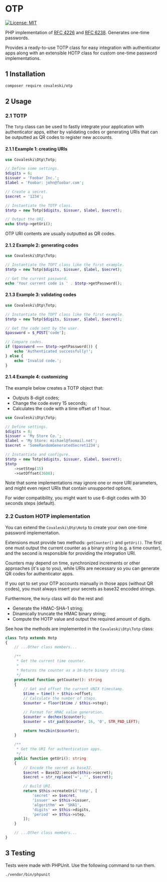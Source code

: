 # OTP

[![License: MIT](https://img.shields.io/badge/License-MIT-green)](LICENSE)

PHP implementation of [RFC 4226](https://datatracker.ietf.org/doc/html/rfc4226) and [RFC 6238](https://datatracker.ietf.org/doc/html/rfc6238). Generates one-time passwords.

Provides a ready-to-use TOTP class for easy integration with authenticator apps along with an extensible HOTP class for custom one-time password implementations.

## 1 Installation

```sh
composer require covaleski/otp
```

## 2 Usage

### 2.1 TOTP

The `Totp` class can be used to fastly integrate your application with authenticator apps, either by validating codes or generating URIs that can be outputted as QR codes to register new accounts.

#### 2.1.1 Example 1: creating URIs

```php
use Covaleski\Otp\Totp;

// Define some settings.
$digits = 6;
$issuer = 'Foobar Inc.';
$label = 'Foobar: john@foobar.com';

// Create a secret.
$secret = '1234';

// Instantiate the TOTP class.
$totp = new Totp($digits, $issuer, $label, $secret);

// Output the URI.
echo $totp->getUri();
```

OTP URI contents are usually outputted as QR codes.

#### 2.1.2 Example 2: generating codes

```php
use Covaleski\Otp\Totp;

// Instantiate the TOPT class like the first example.
$totp = new Totp($digits, $issuer, $label, $secret);

// Get the current password.
echo 'Your current code is ' . $totp->getPassword();
```

#### 2.1.3 Example 3: validating codes

```php
use Covaleski\Otp\Totp;

// Instantiate the TOPT class like the first example.
$totp = new Totp($digits, $issuer, $label, $secret);

// Get the code sent by the user.
$password = $_POST['code'];

// Compare codes.
if ($password === $totp->getPassword()) {
    echo 'Authenticated successfully!';
} else {
    echo 'Invalid code.';
}
```

#### 2.1.4 Example 4: customizing

The example below creates a TOTP object that:

- Outputs 8-digit codes;
- Change the code every 15 seconds;
- Calculates the code with a time offset of 1 hour.

```php
use Covaleski\Otp\Totp;

// Define settings.
$digits = 8;
$issuer = 'My Store Co.';
$label = 'My Store: michael@foomail.net';
$secret = 'SomeRandomGeneratedSecret1234';

// Instantiate and configure.
$totp = new Totp($digits, $issuer, $label, $secret);
$totp
    ->setStep(15)
    ->setOffset(3600);
```

Note that some implementations may ignore one or more URI parameters, and might even reject URIs that contain unsupported options.

For wider compatibility, you might want to use 6-digit codes with 30 seconds steps (default).

### 2.2 Custom HOTP implementation

You can extend the `Covaleski\Otp\Hotp` to create your own one-time password implementation.

Extensions must provide two methods: `getCounter()` and `getUri()`. The first one must output the current counter as a binary string (e.g. a time counter), and the second is responsible for providing the integration URI.

Counters may depend on time, synchronized increments or other approaches (it's up to you), while URIs are necessary so you can generate QR codes for authenticator apps.

If you opt to set your OTP accounts manually in those apps (without QR codes), you must always insert your secrets as base32 encoded strings.

Furthermore, the `Hotp` class will do the rest and:

- Generate the HMAC-SHA-1 string;
- Dinamically truncate the HMAC binary string;
- Compute the HOTP value and output the required amount of digits.

See how the methods are implemented in the `Covaleski\Otp\Totp` class:

```php
class Totp extends Hotp
{
    // ...Other class members...

    /**
     * Get the current time counter.
     *
     * Returns the counter as a 16-byte binary string.
     */
    protected function getCounter(): string
    {
        // Get and offset the current UNIX timestamp.
        $time = time() + $this->offset;
        // Calculate the number of steps.
        $counter = floor($time / $this->step);

        // Format for HMAC value generation.
        $counter = dechex($counter);
        $counter = str_pad($counter, 16, '0', STR_PAD_LEFT);

        return hex2bin($counter);
    }

    /**
     * Get the URI for authentication apps.
     */
    public function getUri(): string
    {
        // Encode the secret as base32.
        $secret = Base32::encode($this->secret);
        $secret = str_replace('=', '', $secret);

        // Build URI.
        return $this->createUri('totp', [
            'secret' => $secret,
            'issuer' => $this->issuer,
            'algorithm' => 'SHA1',
            'digits' => $this->digits,
            'period' => $this->step,
        ]);
    }

    // ...Other class members...
}
```

## 3 Testing

Tests were made with PHPUnit. Use the following command to run them.

```sh
./vendor/bin/phpunit
```
